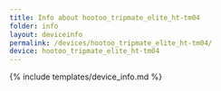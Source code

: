 ```yaml
---
title: Info about hootoo_tripmate_elite_ht-tm04
folder: info
layout: deviceinfo
permalink: /devices/hootoo_tripmate_elite_ht-tm04/
device: hootoo_tripmate_elite_ht-tm04
---
```

{% include templates/device_info.md %}

